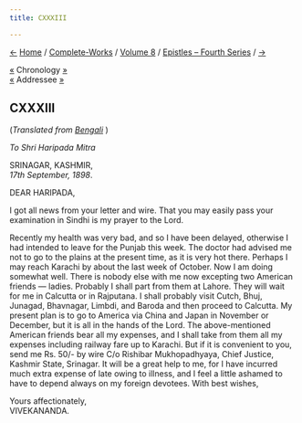```yaml
---
title: CXXXIII

---
```

<div>

[←](132_mary.htm) [Home](../../../index.htm) /
[Complete-Works](../../complete_works.htm) / [Volume
8](../volume_8_contents.htm) / [Epistles – Fourth
Series](epistles_fourth_series_contents.htm) / [→](134_haripada.htm)

  

[«](../../volume_5/epistles_first_series/084_your_highness.htm)
Chronology
[»](../../volume_5/epistles_first_series/085_your_highness.htm)  
[«](105_haripada.htm) Addressee [»](134_haripada.htm)

## CXXXIII

(*Translated from [Bengali](b8411e8133.pdf)* )

*To Shri Haripada Mitra*

SRINAGAR, KASHMIR,  
*17th September, 1898*.

DEAR HARIPADA,

I got all news from your letter and wire. That you may easily pass your
examination in Sindhi is my prayer to the Lord.

Recently my health was very bad, and so I have been delayed, otherwise I
had intended to leave for the Punjab this week. The doctor had advised
me not to go to the plains at the present time, as it is very hot there.
Perhaps I may reach Karachi by about the last week of October. Now I am
doing somewhat well. There is nobody else with me now excepting two
American friends — ladies. Probably I shall part from them at Lahore.
They will wait for me in Calcutta or in Rajputana. I shall probably
visit Cutch, Bhuj, Junagad, Bhavnagar, Limbdi, and Baroda and then
proceed to Calcutta. My present plan is to go to America via China and
Japan in November or December, but it is all in the hands of the Lord.
The above-mentioned American friends bear all my expenses, and I shall
take from them all my expenses including railway fare up to Karachi. But
if it is convenient to you, send me Rs. 50/- by wire C/o Rishibar
Mukhopadhyaya, Chief Justice, Kashmir State, Srinagar. It will be a
great help to me, for I have incurred much extra expense of late owing
to illness, and I feel a little ashamed to have to depend always on my
foreign devotees. With best wishes,

Yours affectionately,  
VIVEKANANDA.

</div>
